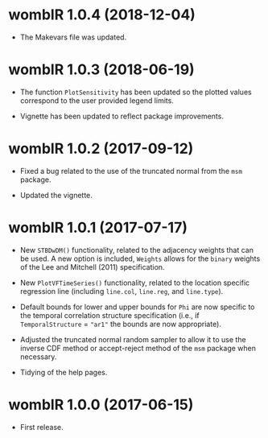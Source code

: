 # womblR 1.0.4 (2018-12-04)

* The Makevars file was updated. 

# womblR 1.0.3 (2018-06-19)

* The function `PlotSensitivity` has been updated so the plotted values correspond to the user provided legend limits.

* Vignette has been updated to reflect package improvements.

# womblR 1.0.2 (2017-09-12)

* Fixed a bug related to the use of the truncated normal from the `msm` package.

* Updated the vignette.

# womblR 1.0.1 (2017-07-17)

* New `STBDwDM()` functionality, related to the adjacency weights that can be used. A new option is included, `Weights` allows for the `binary` weights of the Lee and Mitchell (2011) specification.

* New `PlotVFTimeSeries()` functionality, related to the location specific regression line (including `line.col`, `line.reg`, and `line.type`). 

* Default bounds for lower and upper bounds for `Phi` are now specific to the temporal correlation structure specification (i.e., if `TemporalStructure` = `"ar1"` the bounds are now appropriate).

* Adjusted the truncated normal random sampler to allow it to use the inverse CDF method or accept-reject method of the `msm` package when necessary. 

* Tidying of the help pages.

# womblR 1.0.0 (2017-06-15)

* First release.
